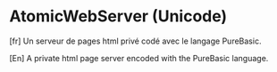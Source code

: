 # AtomicWebServer (Unicode)

[fr] Un serveur de pages html privé codé avec le langage PureBasic.

[En] A private html page server encoded with the PureBasic language.
